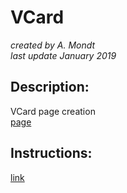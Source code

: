 # VCard

*created by A. Mondt*
<br/>
*last update January 2019*

## Description:

VCard page creation
<br/>
[page](https://amondt.github.io/VCard/)

## Instructions:

[link](https://github.com/becodeorg/BXL-Lovelace-3.9/blob/master/01-La-prairie/html-css/6-exercice-vcard-html.md)
